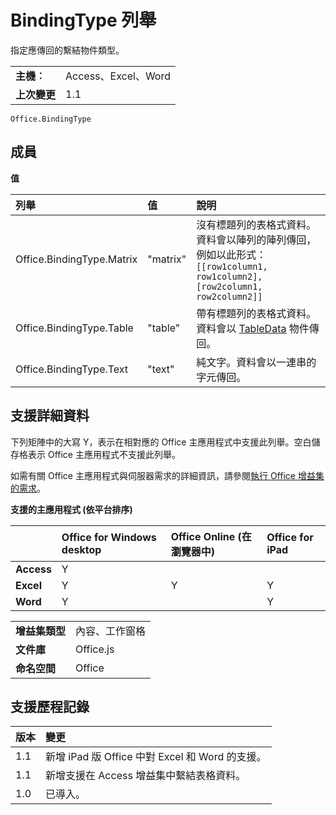 
# BindingType 列舉
 指定應傳回的繫結物件類型。

|||
|:-----|:-----|
|**主機︰**|Access、Excel、Word|
|**上次變更**|1.1|

```
Office.BindingType
```


## 成員


**值**


|**列舉**|**值**|**說明**|
|:-----|:-----|:-----|
|Office.BindingType.Matrix|"matrix"|沒有標題列的表格式資料。資料會以陣列的陣列傳回，例如以此形式：` [[row1column1, row1column2],[row2column1, row2column2]]`|
|Office.BindingType.Table|"table"|帶有標題列的表格式資料。資料會以 [TableData](../../reference/shared/tabledata.md) 物件傳回。|
|Office.BindingType.Text|"text"|純文字。資料會以一連串的字元傳回。|

## 支援詳細資料


下列矩陣中的大寫 Y，表示在相對應的 Office 主應用程式中支援此列舉。空白儲存格表示 Office 主應用程式不支援此列舉。

如需有關 Office 主應用程式與伺服器需求的詳細資訊，請參閱[執行 Office 增益集的需求](../../docs/overview/requirements-for-running-office-add-ins.md)。


**支援的主應用程式 (依平台排序)**


||**Office for Windows desktop**|**Office Online (在瀏覽器中)**|**Office for iPad**|
|:-----|:-----|:-----|:-----|
|**Access**|Y|||
|**Excel**|Y|Y|Y|
|**Word**|Y||Y|

|||
|:-----|:-----|
|**增益集類型**|內容、工作窗格|
|**文件庫**|Office.js|
|**命名空間**|Office|

## 支援歷程記錄



|**版本**|**變更**|
|:-----|:-----|
|1.1|新增 iPad 版 Office 中對 Excel 和 Word 的支援。|
|1.1|新增支援在 Access 增益集中繫結表格資料。|
|1.0|已導入。|
